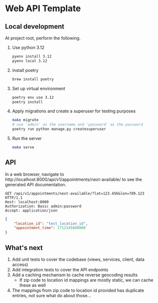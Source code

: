 # Web API Template

## Local development

At project root, perform the following.

1. Use python 3.12
    ```sh
    pyenv install 3.12
    pyenv local 3.12
    ```
2. Install poetry
    ```sh
    brew install poetry
    ```
3. Set up virtual environment
    ```sh
    poetry env use 3.12
    poetry install
    ```
4. Apply migrations and create a superuser for testing purposes
    ```sh
    make migrate
    # use 'admin' as the username and 'password' as the password
    poetry run python manage.py createsuperuser
    ```
5. Run the server
    ```sh
    make serve
    ```
   
## API

In a web browser, navigate to http://localhost:8000/api/v1/appointments/next-available/ to see the generated API documentation.

```http
GET /api/v1/appointments/next-available/?lat=123.456&lon=789.123 HTTP/1.1
Host: localhost:8000
Authorization: Basic admin:password
Accept: application/json
```

```json
{
    "location_id": "test_location_id",
    "appointment_time": 1712145600000
}
```

## What's next

1. Add unit tests to cover the codebase (views, services, client, data access)
2. Add integration tests to cover the API endpoints
3. Add a caching mechanism to cache reverse geocoding results
   - If zip code to location id mappings are mostly static, we can cache these as well
4. The mappings from zip code to location id provided has duplicate entries, not sure what do about those...
